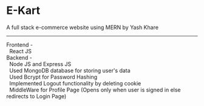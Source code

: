 <h1>E-Kart</h1> A full stack e-commerce website using MERN by Yash Khare<br>
<hr>
Frontend -<br>
&nbsp;&nbsp;React JS  <br>
Backend -<br>
&nbsp;&nbsp;Node JS and Express JS<br>
&nbsp;&nbsp;Used MongoDB database for storing user's data<br>
&nbsp;&nbsp;Used Bcrypt for Password Hashing<br>
&nbsp;&nbsp;Implemented Logout functionality by deleting cookie<br>
&nbsp;&nbsp;MiddleWare for Profile Page (Opens only when user is signed in else redirects to Login Page)<br>